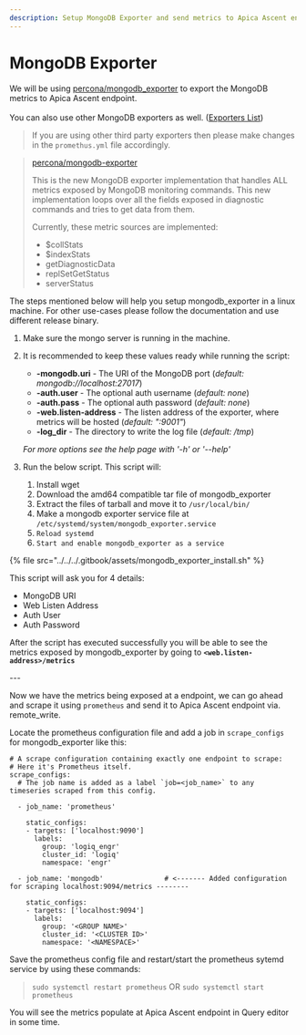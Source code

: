 ```yaml
---
description: Setup MongoDB Exporter and send metrics to Apica Ascent endpoint
---
```


# MongoDB Exporter

We will be using [percona/mongodb\_exporter](https://github.com/percona/mongodb_exporter) to export the MongoDB metrics to Apica Ascent endpoint.\
\
You can also use other MongoDB exporters as well. ([Exporters List](https://prometheus.io/docs/instrumenting/exporters/))

> If you are using other third party exporters then please make changes in the `promethus.yml` file accordingly.

> [percona/mongodb-exporter](https://github.com/percona/mongodb_exporter)
>
> This is the new MongoDB exporter implementation that handles ALL metrics exposed by MongoDB monitoring commands. This new implementation loops over all the fields exposed in diagnostic commands and tries to get data from them.
>
> Currently, these metric sources are implemented:
>
> * $collStats
> * $indexStats
> * getDiagnosticData
> * replSetGetStatus
> * serverStatus

The steps mentioned below will help you setup mongodb\_exporter in a linux machine. For other use-cases please follow the documentation and use different release binary.

1. Make sure the mongo server is running in the machine.
2.  It is recommended to keep these values ready while running the script:

    * **-mongodb.uri** - The URI of the MongoDB port (_default: mongodb://localhost:27017_)
    * **-auth.user** - The optional auth username (_default: none_)
    * **-auth.pass** - The optional auth password (_default: none_)
    * **-web.listen-address** - The listen address of the exporter, where metrics will be hosted (_default: ":9001"_)
    * **-log\_dir** - The directory to write the log file (_default: /tmp_)

    _For more options see the help page with '-h' or '--help'_
3. Run the below script. This script will:
   1. Install wget
   2. Download the amd64 compatible tar file of mongodb\_exporter
   3. Extract the files of tarball and move it to `/usr/local/bin/`
   4. Make a mongodb exporter service file at `/etc/systemd/system/mongodb_exporter.service`
   5. `Reload systemd`
   6. `Start and enable mongodb_exporter as a service`

{% file src="../../../.gitbook/assets/mongodb_exporter_install.sh" %}

This script will ask you for 4 details:

* MongoDB URI
* Web Listen Address
* Auth User
* Auth Password

After the script has executed successfully you will be able to see the metrics exposed by mongodb\_exporter by going to **`<web.listen-address>/metrics`**

\---

Now we have the metrics being exposed at a endpoint, we can go ahead and scrape it using `prometheus` and send it to Apica Ascent endpoint via. remote\_write.

Locate the prometheus configuration file and add a job in `scrape_configs` for mongodb\_exporter like this:

```
# A scrape configuration containing exactly one endpoint to scrape:
# Here it's Prometheus itself.
scrape_configs:
  # The job name is added as a label `job=<job_name>` to any timeseries scraped from this config.

  - job_name: 'prometheus'
  
    static_configs:
    - targets: ['localhost:9090']
      labels:
        group: 'logiq_engr'
        cluster_id: 'logiq'
        namespace: 'engr'

  - job_name: 'mongodb'               # <------- Added configuration for scraping localhost:9094/metrics --------

    static_configs:
    - targets: ['localhost:9094']
      labels:
        group: '<GROUP NAME>'
        cluster_id: '<CLUSTER ID>'
        namespace: '<NAMESPACE>'
```

Save the prometheus config file and restart/start the prometheus sytemd service by using these commands:

> `sudo systemctl restart prometheus` OR `sudo systemctl start prometheus`

You will see the metrics populate at Apica Ascent endpoint in Query editor in some time.
